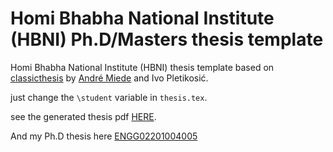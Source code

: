 # Homi Bhabha National Institute (HBNI) Ph.D/Masters thesis template

Homi Bhabha National Institute (HBNI) thesis template based on [classicthesis](https://ctan.org/tex-archive/macros/latex/contrib/classicthesis/?lang=en) by [André Miede](https://www.miede.de) and Ivo Pletikosić.

just change the `\student` variable in `thesis.tex`.

see the generated thesis pdf [HERE](https://github.com/arun-babu/hbni-phd-thesis-template/blob/master/thesis.pdf).

And my Ph.D thesis here [ENGG02201004005](https://github.com/arun-babu/hbni-phd-thesis-template/blob/master/ENGG02201004005.pdf)
